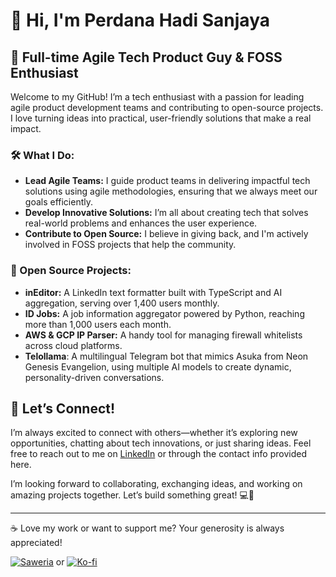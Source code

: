 # 👋 Hi, I'm Perdana Hadi Sanjaya

## 🚀 Full-time Agile Tech Product Guy & FOSS Enthusiast

Welcome to my GitHub! I’m a tech enthusiast with a passion for leading agile product development teams and contributing to open-source projects. I love turning ideas into practical, user-friendly solutions that make a real impact.

### 🛠️ What I Do:
- **Lead Agile Teams:** I guide product teams in delivering impactful tech solutions using agile methodologies, ensuring that we always meet our goals efficiently.
- **Develop Innovative Solutions:** I’m all about creating tech that solves real-world problems and enhances the user experience.
- **Contribute to Open Source:** I believe in giving back, and I'm actively involved in FOSS projects that help the community.

### 🌱 Open Source Projects:
- **inEditor:** A LinkedIn text formatter built with TypeScript and AI aggregation, serving over 1,400 users monthly.
- **ID Jobs:** A job information aggregator powered by Python, reaching more than 1,000 users each month.
- **AWS & GCP IP Parser:** A handy tool for managing firewall whitelists across cloud platforms.
- **Telollama**: A multilingual Telegram bot that mimics Asuka from Neon Genesis Evangelion, using multiple AI models to create dynamic, personality-driven conversations.

## 🤝 Let’s Connect!
I’m always excited to connect with others—whether it’s exploring new opportunities, chatting about tech innovations, or just sharing ideas. Feel free to reach out to me on [LinkedIn](https://id.linkedin.com/in/perdanahadisanjaya) or through the contact info provided here.

I’m looking forward to collaborating, exchanging ideas, and working on amazing projects together. Let’s build something great! 💻🚀

---

☕ Love my work or want to support me? Your generosity is always appreciated!

[![Saweria](https://img.shields.io/badge/☕%20Support%20me%20on%20Saweria-F16061?style=flat-square)](https://saweria.co/ceroberoz) or [![Ko-fi](https://img.shields.io/badge/Support%20me%20on%20Ko--fi-F16061?logo=ko-fi&logoColor=white&style=flat-square)](https://ko-fi.com/ceroberoz)
